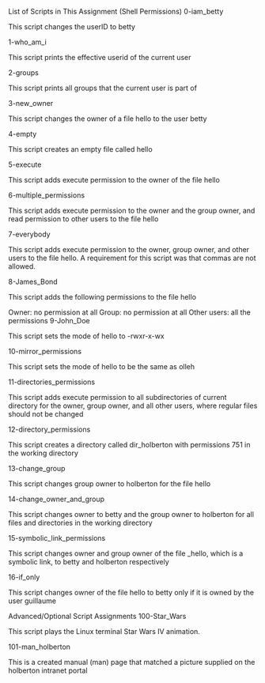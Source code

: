 List of Scripts in This Assignment (Shell Permissions)
0-iam_betty

This script changes the userID to betty

1-who_am_i

This script prints the effective userid of the current user

2-groups

This script prints all groups that the current user is part of

3-new_owner

This script changes the owner of a file hello to the user betty

4-empty

This script creates an empty file called hello

5-execute

This script adds execute permission to the owner of the file hello

6-multiple_permissions

This script adds execute permission to the owner and the group owner, and read permission to other users to the file hello

7-everybody

This script adds execute permission to the owner, group owner, and other users to the file hello. A requirement for this script was that commas are not allowed.

8-James_Bond

This script adds the following permissions to the file hello

Owner: no permission at all
Group: no permission at all
Other users: all the permissions
9-John_Doe

This script sets the mode of hello to -rwxr-x-wx

10-mirror_permissions

This script sets the mode of hello to be the same as olleh

11-directories_permissions

This script adds execute permission to all subdirectories of current directory for the owner, group owner, and all other users, where regular files should not be changed

12-directory_permissions

This script creates a directory called dir_holberton with permissions 751 in the working directory

13-change_group

This script changes group owner to holberton for the file hello

14-change_owner_and_group

This script changes owner to betty and the group owner to holberton for all files and directories in the working directory

15-symbolic_link_permissions

This script changes owner and group owner of the file _hello, which is a symbolic link, to betty and holberton respectively

16-if_only

This script changes owner of the file hello to betty only if it is owned by the user guillaume

Advanced/Optional Script Assignments
100-Star_Wars

This script plays the Linux terminal Star Wars IV animation.

101-man_holberton

This is a created manual (man) page that matched a picture supplied on the holberton intranet portal
